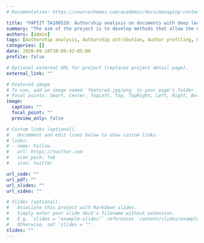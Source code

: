 ```yaml
---
# Documentation: https://sourcethemes.com/academic/docs/managing-content/

title: "PAPIIT TA100520: Authorship analysis on documents with deep learning techniques."
summary: "The aim of the project is to develop methods that allow the extraction of relevant feature from documents for authorship analysis, using deep neural architectures that allow to obtain lexical, syntactic, and semantic properties of texts."
authors: [admin]
tags: [Authorship analysis, Authorship attribution, Author profiling, Neural networks, Deep learning]
categories: []
date: 2020-09-10T10:09:42-05:00
profile: false 

# Optional external URL for project (replaces project detail page).
external_link: ""

# Featured image
# To use, add an image named `featured.jpg/png` to your page's folder.
# Focal points: Smart, Center, TopLeft, Top, TopRight, Left, Right, BottomLeft, Bottom, BottomRight.
image:
  caption: ""
  focal_point: ""
  preview_only: false

# Custom links (optional).
#   Uncomment and edit lines below to show custom links.
# links:
# - name: Follow
#   url: https://twitter.com
#   icon_pack: fab
#   icon: twitter

url_code: ""
url_pdf: ""
url_slides: ""
url_video: ""

# Slides (optional).
#   Associate this project with Markdown slides.
#   Simply enter your slide deck's filename without extension.
#   E.g. `slides = "example-slides"` references `content/slides/example-slides.md`.
#   Otherwise, set `slides = ""`.
slides: ""
---
```

